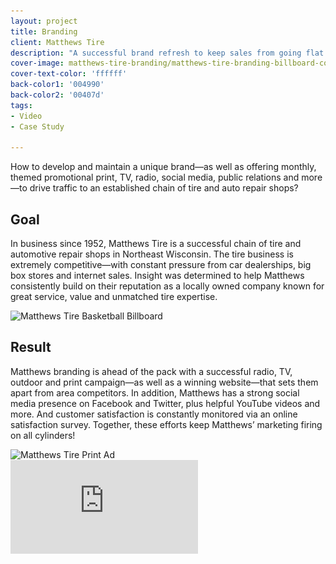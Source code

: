```yaml
---
layout: project
title: Branding
client: Matthews Tire
description: "A successful brand refresh to keep sales from going flat."
cover-image: matthews-tire-branding/matthews-tire-branding-billboard-cover
cover-text-color: 'ffffff'
back-color1: '004990'
back-color2: '00407d'
tags:
- Video
- Case Study

---
```

How to develop and maintain a unique brand—as well as offering monthly, themed promotional print, TV, radio, social media, public relations and more—to drive traffic to an established chain of tire and auto repair shops?

## Goal

In business since 1952, Matthews Tire is a successful chain of tire and automotive repair shops in Northeast Wisconsin. The tire business is extremely competitive—with constant pressure from car dealerships, big box stores and internet sales. Insight was determined to help Matthews consistently build on their reputation as a locally owned company known for great service, value and unmatched tire expertise.

<div>
<img data-aos="fade-up" src="/img/projects/matthews-tire-branding/matthews-tire-branding-billboard-basketball.jpg"
alt="Matthews Tire Basketball Billboard"
srcset="
/img/projects/matthews-tire-branding/matthews-tire-branding-billboard-basketball-2400.jpg 2400w,
/img/projects/matthews-tire-branding/matthews-tire-branding-billboard-basketball-1800.jpg 1800w,
/img/projects/matthews-tire-branding/matthews-tire-branding-billboard-basketball-1200.jpg 1200w,
/img/projects/matthews-tire-branding/matthews-tire-branding-billboard-basketball-900.jpg 900w,
/img/projects/matthews-tire-branding/matthews-tire-branding-billboard-basketball-600.jpg 600w,
/img/projects/matthews-tire-branding/matthews-tire-branding-billboard-basketball-400.jpg 400w" />
</div>

<div class="spacer"></div>

## Result

Matthews branding is ahead of the pack with a successful radio, TV, outdoor and print campaign—as well as a winning website—that sets them apart from area competitors. In addition, Matthews has a strong social media presence on Facebook and Twitter, plus helpful YouTube videos and more. And customer satisfaction is constantly monitored via an online satisfaction survey. Together, these efforts keep Matthews’ marketing firing on all cylinders!

<div>
<img data-aos="fade-up" src="/img/projects/matthews-tire-branding/matthews-tire-branding-print.jpg"
alt="Matthews Tire Print Ad"
srcset="
/img/projects/matthews-tire-branding/matthews-tire-branding-print-2400.jpg 2400w,
/img/projects/matthews-tire-branding/matthews-tire-branding-print-1800.jpg 1800w,
/img/projects/matthews-tire-branding/matthews-tire-branding-print-1200.jpg 1200w,
/img/projects/matthews-tire-branding/matthews-tire-branding-print-900.jpg 900w,
/img/projects/matthews-tire-branding/matthews-tire-branding-print-600.jpg 600w,
/img/projects/matthews-tire-branding/matthews-tire-branding-print-400.jpg 400w" />
</div>

<iframe src="https://www.youtube.com/embed/FZgdQvtaN_c" frameborder="0" allowfullscreen></iframe>
